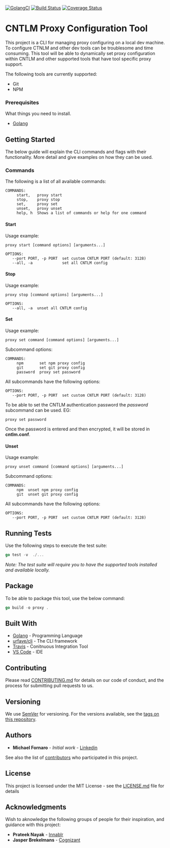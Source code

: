 [![GolangCI](https://golangci.com/badges/github.com/xUnholy/go-proxy.svg)](https://golangci.com)
[![Build Status](https://travis-ci.com/xUnholy/go-proxy.svg?branch=develop)](https://travis-ci.com/xUnholy/go-proxy)
[![Coverage Status](https://coveralls.io/repos/github/xUnholy/go-proxy/badge.svg?branch=develop)](https://coveralls.io/github/xUnholy/go-proxy?branch=develop)

# CNTLM Proxy Configuration Tool

This project is a CLI for managing proxy configuring on a local dev machine. To configure CTNLM and other dev tools can be troublesome and time consuming. This tool will be able to dynamically set proxy configuration within CNTLM and other supported tools that have tool specific proxy support. 

The following tools are currently supported:

* Git
* NPM

### Prerequisites

What things you need to install.

* [Golang](https://golang.org/dl/)

## Getting Started

The below guide will explain the CLI commands and flags with their functionality. More detail and give examples on how they can be used.

### Commands
The following is a list of all available commands:

```
COMMANDS:
     start,   proxy start
     stop,    proxy stop
     set,     proxy set
     unset,   proxy unset
     help, h  Shows a list of commands or help for one command
```

#### Start

Usage example:

```
proxy start [command options] [arguments...]
```

```
OPTIONS:
   --port PORT, -p PORT  set custom CNTLM PORT (default: 3128)
   --all, -a             set all CNTLM config
```

#### Stop

Usage example:

```
proxy stop [command options] [arguments...]
```

```
OPTIONS:
   --all, -a  unset all CNTLM config
```

#### Set

Usage example:

```
proxy set command [command options] [arguments...]
```

Subcommand options:

```
COMMANDS:
     npm       set npm proxy config
     git       set git proxy config
     password  proxy set password
```

All subcommands have the following options:

```
OPTIONS:
   --port PORT, -p PORT  set custom CNTLM PORT (default: 3128)
```

To be able to set the CNTLM authentication password the *password* subcommand can be used. EG:

```
proxy set password
```

Once the password is entered and then encrypted, it will be stored in **cntlm.conf**.


#### Unset

Usage example:

```
proxy unset command [command options] [arguments...]
```

Subcommand options:

```
COMMANDS:
     npm  unset npm proxy config
     git  unset git proxy config
```

All subcommands have the following options:

```
OPTIONS:
   --port PORT, -p PORT  set custom CNTLM PORT (default: 3128)
```

## Running Tests

Use the following steps to execute the test suite:

```go
go test -v  ./...
```

*Note: The test suite will require you to have the supported tools installed and available locally.*

## Package

To be able to package this tool, use the below command:

```go
go build -o proxy .
```

## Built With

* [Golang](https://golang.org/dl/) - Programming Language
* [urfave/cli](https://github.com/urfave/cli) - The CLI framework
* [Travis](https://maven.apache.org/) - Conitnuous Integration Tool
* [VS Code](https://code.visualstudio.com/) - IDE

## Contributing

Please read [CONTRIBUTING.md](https://gist.github.com/xUnholy/CONTRIBUTION.md) for details on our code of conduct, and the process for submitting pull requests to us.

## Versioning

We use [SemVer](http://semver.org/) for versioning. For the versions available, see the [tags on this repository](https://github.com/your/project/tags). 

## Authors

* **Michael Fornaro** - *Initial work* - [Linkedin](https://www.linkedin.com/in/michael-fornaro-5b756179/)

See also the list of [contributors](https://github.com/xUnholy/go-proxy/contributors) who participated in this project.

## License

This project is licensed under the MIT License - see the [LICENSE.md](LICENSE.md) file for details

## Acknowledgments

Wish to aknowledge the following groups of people for their inspiration, and guidance with this project:

* **Prateek Nayak** - [Innablr](https://innablr.com.au/)
* **Jasper Brekelmans** - [Cognizant](https://www.cognizant.com/)

